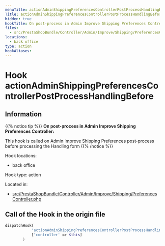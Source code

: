 ```yaml
---
menuTitle: actionAdminShippingPreferencesControllerPostProcessHandlingBefore
Title: actionAdminShippingPreferencesControllerPostProcessHandlingBefore
hidden: true
hookTitle: On post-process in Admin Improve Shipping Preferences Controller
files:
  - src/PrestaShopBundle/Controller/Admin/Improve/Shipping/PreferencesController.php
locations:
  - back office
type: action
hookAliases:
---
```


# Hook actionAdminShippingPreferencesControllerPostProcessHandlingBefore

## Information

{{% notice tip %}}
**On post-process in Admin Improve Shipping Preferences Controller:** 

This hook is called on Admin Improve Shipping Preferences post-process before processing the Handling form
{{% /notice %}}

Hook locations: 
  - back office

Hook type: action

Located in: 
  - [src/PrestaShopBundle/Controller/Admin/Improve/Shipping/PreferencesController.php](https://github.com/PrestaShop/PrestaShop/blob/8.0.x/src/PrestaShopBundle/Controller/Admin/Improve/Shipping/PreferencesController.php)

## Call of the Hook in the origin file

```php
dispatchHook(
            'actionAdminShippingPreferencesControllerPostProcessHandlingBefore',
            ['controller' => $this]
        )
```